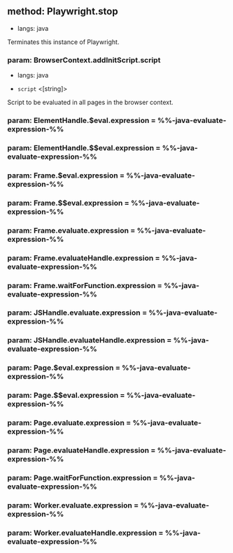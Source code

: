 ## method: Playwright.stop
* langs: java

Terminates this instance of Playwright.

### param: BrowserContext.addInitScript.script
* langs: java
- `script` <[string]>

Script to be evaluated in all pages in the browser context.

### param: ElementHandle.$eval.expression = %%-java-evaluate-expression-%%
### param: ElementHandle.$$eval.expression = %%-java-evaluate-expression-%%
### param: Frame.$eval.expression = %%-java-evaluate-expression-%%
### param: Frame.$$eval.expression = %%-java-evaluate-expression-%%
### param: Frame.evaluate.expression = %%-java-evaluate-expression-%%
### param: Frame.evaluateHandle.expression = %%-java-evaluate-expression-%%
### param: Frame.waitForFunction.expression = %%-java-evaluate-expression-%%
### param: JSHandle.evaluate.expression = %%-java-evaluate-expression-%%
### param: JSHandle.evaluateHandle.expression = %%-java-evaluate-expression-%%
### param: Page.$eval.expression = %%-java-evaluate-expression-%%
### param: Page.$$eval.expression = %%-java-evaluate-expression-%%
### param: Page.evaluate.expression = %%-java-evaluate-expression-%%
### param: Page.evaluateHandle.expression = %%-java-evaluate-expression-%%
### param: Page.waitForFunction.expression = %%-java-evaluate-expression-%%
### param: Worker.evaluate.expression = %%-java-evaluate-expression-%%
### param: Worker.evaluateHandle.expression = %%-java-evaluate-expression-%%
